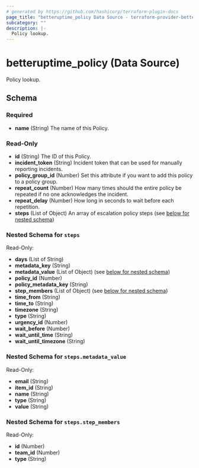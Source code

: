 ```yaml
---
# generated by https://github.com/hashicorp/terraform-plugin-docs
page_title: "betteruptime_policy Data Source - terraform-provider-better-uptime"
subcategory: ""
description: |-
  Policy lookup.
---
```


# betteruptime_policy (Data Source)

Policy lookup.



<!-- schema generated by tfplugindocs -->
## Schema

### Required

- **name** (String) The name of this Policy.

### Read-Only

- **id** (String) The ID of this Policy.
- **incident_token** (String) Incident token that can be used for manually reporting incidents.
- **policy_group_id** (Number) Set this attribute if you want to add this policy to a policy group.
- **repeat_count** (Number) How many times should the entire policy be repeated if no one acknowledges the incident.
- **repeat_delay** (Number) How long in seconds to wait before each repetition.
- **steps** (List of Object) An array of escalation policy steps (see [below for nested schema](#nestedatt--steps))

<a id="nestedatt--steps"></a>
### Nested Schema for `steps`

Read-Only:

- **days** (List of String)
- **metadata_key** (String)
- **metadata_value** (List of Object) (see [below for nested schema](#nestedobjatt--steps--metadata_value))
- **policy_id** (Number)
- **policy_metadata_key** (String)
- **step_members** (List of Object) (see [below for nested schema](#nestedobjatt--steps--step_members))
- **time_from** (String)
- **time_to** (String)
- **timezone** (String)
- **type** (String)
- **urgency_id** (Number)
- **wait_before** (Number)
- **wait_until_time** (String)
- **wait_until_timezone** (String)

<a id="nestedobjatt--steps--metadata_value"></a>
### Nested Schema for `steps.metadata_value`

Read-Only:

- **email** (String)
- **item_id** (String)
- **name** (String)
- **type** (String)
- **value** (String)


<a id="nestedobjatt--steps--step_members"></a>
### Nested Schema for `steps.step_members`

Read-Only:

- **id** (Number)
- **team_id** (Number)
- **type** (String)


